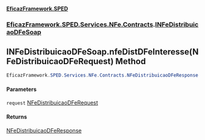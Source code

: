 #### [EficazFramework.SPED](EficazFrameworkSPED.md 'EficazFramework SPED')
### [EficazFramework.SPED.Services.NFe.Contracts](EficazFramework.SPED.Services.NFe.Contracts.md 'EficazFramework.SPED.Services.NFe.Contracts').[INFeDistribuicaoDFeSoap](EficazFramework.SPED.Services.NFe.Contracts.md#EficazFramework.SPED.Services.NFe.Contracts.INFeDistribuicaoDFeSoap 'EficazFramework.SPED.Services.NFe.Contracts.INFeDistribuicaoDFeSoap')

## INFeDistribuicaoDFeSoap.nfeDistDFeInteresse(NFeDistribuicaoDFeRequest) Method

```csharp
EficazFramework.SPED.Services.NFe.Contracts.NFeDistribuicaoDFeResponse nfeDistDFeInteresse(EficazFramework.SPED.Services.NFe.Contracts.NFeDistribuicaoDFeRequest request);
```
#### Parameters

<a name='EficazFramework.SPED.Services.NFe.Contracts.INFeDistribuicaoDFeSoap.nfeDistDFeInteresse(EficazFramework.SPED.Services.NFe.Contracts.NFeDistribuicaoDFeRequest).request'></a>

`request` [NFeDistribuicaoDFeRequest](EficazFramework.SPED.Services.NFe.Contracts/NFeDistribuicaoDFeRequest.md 'EficazFramework.SPED.Services.NFe.Contracts.NFeDistribuicaoDFeRequest')

#### Returns
[NFeDistribuicaoDFeResponse](EficazFramework.SPED.Services.NFe.Contracts/NFeDistribuicaoDFeResponse.md 'EficazFramework.SPED.Services.NFe.Contracts.NFeDistribuicaoDFeResponse')